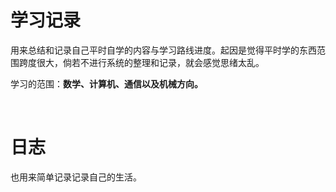 # 学习记录

用来总结和记录自己平时自学的内容与学习路线进度。起因是觉得平时学的东西范围跨度很大，倘若不进行系统的整理和记录，就会感觉思绪太乱。

学习的范围：**数学、计算机、通信以及机械方向。**

<br/> 

# 日志

也用来简单记录记录自己的生活。